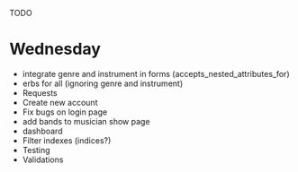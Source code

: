 TODO

# Wednesday
- integrate genre and instrument in forms (accepts_nested_attributes_for)
- erbs for all (ignoring genre and instrument)
- Requests
- Create new account
- Fix bugs on login page
- add bands to musician show page
- dashboard
- Filter indexes (indices?)
- Testing
- Validations

